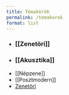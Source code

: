 ```yaml
---
title: Témakörök
permalink: /temakorok
format: list
---
```


- ### [[Zenetöri]]
- ### [[Akusztika]]
- [[Népzene]]
- [[Posztmodern]]
- <a href="{{'/zenetöri' | relative_url}}"> Zenetöri </a>
